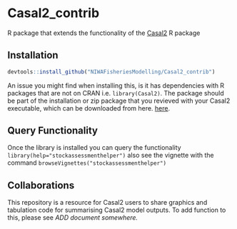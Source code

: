 # Casal2_contrib
R package that extends the functionality of the [Casal2](https://github.com/NIWAFisheriesModelling/CASAL2) R package


## Installation
```r
devtools::install_github("NIWAFisheriesModelling/Casal2_contrib")
```
An issue you might find when installing this, is it has dependencies with R packages that are not on CRAN i.e. `library(Casal2)`. The package should be part of the installation or zip package that you revieved with your Casal2 executable, which can be downloaded from here. [here](https://casal2.github.io/casal/).

## Query Functionality
Once the library is installed you can query the functionality `library(help="stockassessmenthelper")` also see the vignette with the command `browseVignettes("stockassessmenthelper")`


## Collaborations
This repository is a resource for Casal2 users to share graphics and tabulation code for summarising Casal2 model outputs. To add function to this, please see *ADD document somewhere.*

